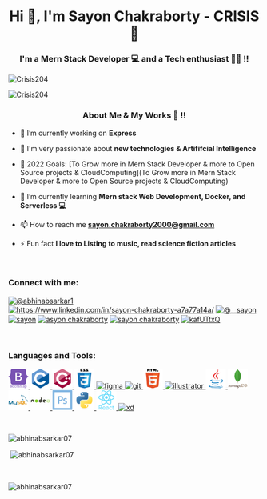 <h1 align="center">Hi 👋, I'm Sayon Chakraborty - CRISIS 👋</h1>
<h3 align="center">I'm a Mern Stack Developer 💻 and a Tech enthusiast 🐱‍🚀 !!</h3>

<p align="left"> <img src="[https://komarev.com/ghpvc/?username=abhinabsarkar07&label=Profile%20views&color=0e75b6&style=flat](https://media-exp2.licdn.com/dms/image/C5603AQHS2I0lgwKPcQ/profile-displayphoto-shrink_800_800/0/1644819809617?e=1660176000&v=beta&t=vg0KCm7r_KSKpBH41c1F7vVHxRJhAQdFII8L8trdriU)" alt="Crisis204" /> </p>

<p align="left"> <a href="https://github.com/ryo-ma/github-profile-trophy"><img src="https://github-profile-trophy.vercel.app/?username=Crisis204" alt="Crisis204" /></a> </p>



<h3 align="center">About Me & My Works 🚀 !!</h3>


- 🔭 I’m currently working on **Express**

- 🧐 I'm very passionate about **new technologies & Artififcial Intelligence**

- 🥅 2022 Goals: [To Grow more in Mern Stack Developer & more to Open Source projects & CloudComputing](To Grow more in Mern Stack Developer & more to Open Source projects & CloudComputing)

- 🌱 I’m currently learning **Mern stack Web Development, Docker, and Serverless 💻**

- 📫 How to reach me **sayon.chakraborty2000@gmail.com**

- ⚡ Fun fact **I love to Listing to music, read science fiction articles**

<br/>

<h3 align="left">Connect with me:</h3>
<p align="left">
<a href="https://twitter.com/@abhinabsarkar1" target="blank"><img align="center" src="https://raw.githubusercontent.com/rahuldkjain/github-profile-readme-generator/master/src/images/icons/Social/twitter.svg" alt="@abhinabsarkar1" height="30" width="40" /></a>
<a href="https://www.linkedin.com/in/sayon-chakraborty-a7a77a14a/" target="blank"><img align="center" src="https://raw.githubusercontent.com/rahuldkjain/github-profile-readme-generator/master/src/images/icons/Social/linked-in-alt.svg" alt="https://www.linkedin.com/in/sayon-chakraborty-a7a77a14a/" height="30" width="40" /></a>
<a href="https://instagram.com/___sayon____?igshid=YmMyMTA2M2Y=" target="blank"><img align="center" src="https://raw.githubusercontent.com/rahuldkjain/github-profile-readme-generator/master/src/images/icons/Social/instagram.svg" alt="@__sayon" height="30" width="40" /></a>
<a href="https://www.youtube.com/c/sayon" target="blank"><img align="center" src="https://raw.githubusercontent.com/rahuldkjain/github-profile-readme-generator/master/src/images/icons/Social/youtube.svg" alt="sayon" height="30" width="40" /></a>
<a href="https://www.hackerrank.com/2019606193_sayon" target="blank"><img align="center" src="https://raw.githubusercontent.com/rahuldkjain/github-profile-readme-generator/master/src/images/icons/Social/hackerrank.svg" alt="asyon chakraborty" height="30" width="40" /></a>
<a href="https://auth.geeksforgeeks.org/user/sayonchakraborty2000" target="blank"><img align="center" src="https://raw.githubusercontent.com/rahuldkjain/github-profile-readme-generator/master/src/images/icons/Social/geeks-for-geeks.svg" alt="sayon chakraborty" height="30" width="40" /></a>
<a href="https://discord.gg/kafUTtxQ" target="blank"><img align="center" src="https://raw.githubusercontent.com/rahuldkjain/github-profile-readme-generator/master/src/images/icons/Social/discord.svg" alt="kafUTtxQ" height="30" width="40" /></a>
</p>


<br/>


<h3 align="left">Languages and Tools:</h3>
<p align="left"> <a href="https://getbootstrap.com" target="_blank" rel="noreferrer"> <img src="https://raw.githubusercontent.com/devicons/devicon/master/icons/bootstrap/bootstrap-plain-wordmark.svg" alt="bootstrap" width="40" height="40"/> </a> <a href="https://www.cprogramming.com/" target="_blank" rel="noreferrer"> <img src="https://raw.githubusercontent.com/devicons/devicon/master/icons/c/c-original.svg" alt="c" width="40" height="40"/> </a> <a href="https://www.w3schools.com/cpp/" target="_blank" rel="noreferrer"> <img src="https://raw.githubusercontent.com/devicons/devicon/master/icons/cplusplus/cplusplus-original.svg" alt="cplusplus" width="40" height="40"/> </a> <a href="https://www.w3schools.com/css/" target="_blank" rel="noreferrer"> <img src="https://raw.githubusercontent.com/devicons/devicon/master/icons/css3/css3-original-wordmark.svg" alt="css3" width="40" height="40"/> </a> <a href="https://www.figma.com/" target="_blank" rel="noreferrer"> <img src="https://www.vectorlogo.zone/logos/figma/figma-icon.svg" alt="figma" width="40" height="40"/> </a> <a href="https://git-scm.com/" target="_blank" rel="noreferrer"> <img src="https://www.vectorlogo.zone/logos/git-scm/git-scm-icon.svg" alt="git" width="40" height="40"/> </a> <a href="https://www.w3.org/html/" target="_blank" rel="noreferrer"> <img src="https://raw.githubusercontent.com/devicons/devicon/master/icons/html5/html5-original-wordmark.svg" alt="html5" width="40" height="40"/> </a> <a href="https://www.adobe.com/in/products/illustrator.html" target="_blank" rel="noreferrer"> <img src="https://www.vectorlogo.zone/logos/adobe_illustrator/adobe_illustrator-icon.svg" alt="illustrator" width="40" height="40"/> </a> <a href="https://www.java.com" target="_blank" rel="noreferrer"> <img src="https://raw.githubusercontent.com/devicons/devicon/master/icons/java/java-original.svg" alt="java" width="40" height="40"/> </a> <a href="https://www.mongodb.com/" target="_blank" rel="noreferrer"> <img src="https://raw.githubusercontent.com/devicons/devicon/master/icons/mongodb/mongodb-original-wordmark.svg" alt="mongodb" width="40" height="40"/> </a> <a href="https://www.mysql.com/" target="_blank" rel="noreferrer"> <img src="https://raw.githubusercontent.com/devicons/devicon/master/icons/mysql/mysql-original-wordmark.svg" alt="mysql" width="40" height="40"/> </a> <a href="https://nodejs.org" target="_blank" rel="noreferrer"> <img src="https://raw.githubusercontent.com/devicons/devicon/master/icons/nodejs/nodejs-original-wordmark.svg" alt="nodejs" width="40" height="40"/> </a> <a href="https://www.photoshop.com/en" target="_blank" rel="noreferrer"> <img src="https://raw.githubusercontent.com/devicons/devicon/master/icons/photoshop/photoshop-line.svg" alt="photoshop" width="40" height="40"/> </a> <a href="https://www.python.org" target="_blank" rel="noreferrer"> <img src="https://raw.githubusercontent.com/devicons/devicon/master/icons/python/python-original.svg" alt="python" width="40" height="40"/> </a> <a href="https://reactjs.org/" target="_blank" rel="noreferrer"> <img src="https://raw.githubusercontent.com/devicons/devicon/master/icons/react/react-original-wordmark.svg" alt="react" width="40" height="40"/> </a> <a href="https://www.adobe.com/products/xd.html" target="_blank" rel="noreferrer"> <img src="https://cdn.worldvectorlogo.com/logos/adobe-xd.svg" alt="xd" width="40" height="40"/> </a> </p>

<br/>

<p><img align="left" src="https://github-readme-stats.vercel.app/api/top-langs?username=abhinabsarkar07&show_icons=true&locale=en&layout=compact" alt="abhinabsarkar07" /></p>

<br/>


<p>&nbsp;<img align="center" src="https://github-readme-stats.vercel.app/api?username=abhinabsarkar07&show_icons=true&locale=en" alt="abhinabsarkar07" /></p>
 
 
 
<br/>


<p><img align="center" src="https://github-readme-streak-stats.herokuapp.com/?user=abhinabsarkar07&" alt="abhinabsarkar07" /></p>
